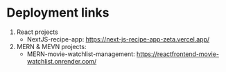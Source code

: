 # Deployment links
1) React projects
    * NextJS-recipe-app: https://next-js-recipe-app-zeta.vercel.app/
2) MERN & MEVN projects:
    * MERN-movie-watchlist-management: https://reactfrontend-movie-watchlist.onrender.com/

